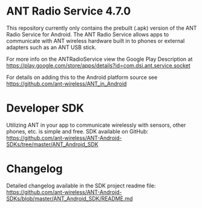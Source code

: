 ANT Radio Service 4.7.0
===============

This repository currently only contains the prebuilt (.apk) version of the ANT Radio Service for Android. The ANT Radio Service allows apps to communicate with ANT wireless hardware built in to phones or external adapters such as an ANT USB stick.

For more info on the ANTRadioService view the Google Play Description at https://play.google.com/store/apps/details?id=com.dsi.ant.service.socket

For details on adding this to the Android platform source see https://github.com/ant-wireless/ANT_in_Android

Developer SDK
==============
Utilizing ANT in your app to communicate wirelessly with sensors, other phones, etc. is simple and free.
SDK available on GitHub: https://github.com/ant-wireless/ANT-Android-SDKs/tree/master/ANT_Android_SDK


Changelog
==============
Detailed changelog available in the SDK project readme file: 
https://github.com/ant-wireless/ANT-Android-SDKs/blob/master/ANT_Android_SDK/README.md
